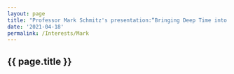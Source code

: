 ```yaml
---
layout: page
title: "Professor Mark Schmitz's presentation:“Bringing Deep Time into Focus:Opportunities and Challenges for Radioisotopic Dating and Time Scale Calibration”"  
date: '2021-04-18'
permalink: /Interests/Mark
---
```


## {{ page.title }}
